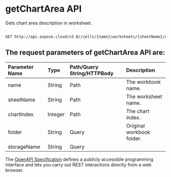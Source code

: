 # **getChartArea API**

Gets chart area description in worksheet. 

```bash

GET http://api.aspose.cloud/v3.0//cells/{name}/worksheets/{sheetName}/charts/{chartIndex}/chartArea

```

## The request parameters of **getChartArea** API are: 

| Parameter Name | Type | Path/Query String/HTTPBody | Description | 
| :- | :- | :- |:- | 
|name|String|Path|The workbook name.|
|sheetName|String|Path|The worksheet name.|
|chartIndex|Integer|Path|The chart index.|
|folder|String|Query|Original workbook folder.|
|storageName|String|Query||


The [OpenAPI Specification](https://reference.aspose.cloud/cells/#/ChartAreaController/GetChartArea) defines a publicly accessible programming interface and lets you carry out REST interactions directly from a web browser.
